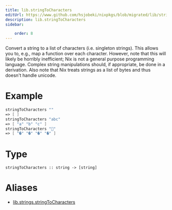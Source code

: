 ```yaml
---
title: lib.stringToCharacters
editUrl: https://www.github.com/hsjobeki/nixpkgs/blob/migrated/lib/strings.nix#L487C24
description: lib.stringToCharacters
sidebar:

    order: 8
---
```


Convert a string to a list of characters (i.e. singleton strings).
This allows you to, e.g., map a function over each character.  However,
note that this will likely be horribly inefficient; Nix is not a
general purpose programming language. Complex string manipulations
should, if appropriate, be done in a derivation.
Also note that Nix treats strings as a list of bytes and thus doesn't
handle unicode.

# Example

```nix
stringToCharacters ""
=> [ ]
stringToCharacters "abc"
=> [ "a" "b" "c" ]
stringToCharacters "🦄"
=> [ "�" "�" "�" "�" ]
```

# Type

```
stringToCharacters :: string -> [string]
```


# Aliases

- [lib.strings.stringToCharacters](/nix-doc-comments/reference/lib/strings/lib-strings-stringtocharacters)


